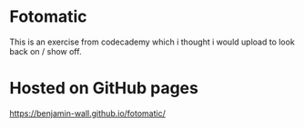# Fotomatic

This is an exercise from codecademy which i thought i would upload to look back on / show off.

# Hosted on GitHub pages
https://benjamin-wall.github.io/fotomatic/
